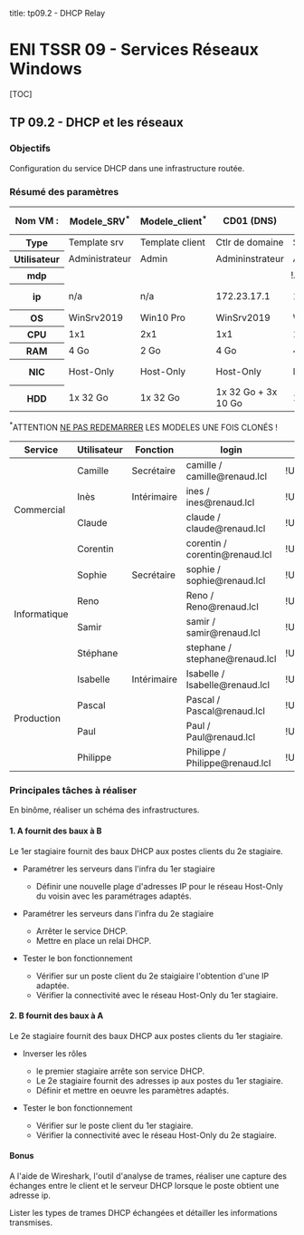 title: tp09.2 - DHCP Relay

# ENI TSSR 09 - Services Réseaux Windows

[TOC]

## TP 09.2 - DHCP et les réseaux

### Objectifs

Configuration du service DHCP dans une infrastructure routée.


### Résumé des paramètres

<table>
  <thead>
    <tr>
      <th class="header_nom_vm">Nom VM :</th>
      <th>Modele_SRV<sup class="red-star">*</sup></th>
      <th>Modele_client<sup class="red-star">*</sup></th>
      <th>CD01 (DNS)</th>
      <th>SRV01 (DHCP)</th>
      <th>W10</th>
      <th>client2</th>
      <th>rtr17 (routeur)</th>
    </tr>
  </thead>
  <tbody>
    <tr>
      <th>Type</th>
      <td> Template srv</td>
      <td> Template client</td>
      <td> Ctlr de domaine </td>
      <td> Serveur </td>
      <td> Poste client </td>
      <td> Poste client </td>
      <td> pfsense </td>
    </tr>
    <tr>
      <th>Utilisateur</th>
      <td> Administrateur </td>
      <td> Admin </td>
      <td> Admininstrateur </td>
      <td> Admin </td>
      <td> Admin </td>
      <td> Admin </td>
      <td> Admin </td>
    </tr>
    <tr>
      <th>mdp</th>
      <td colspan="7" style="text-align: center;"> !Admin123 </td>
    </tr>
    <tr>
      <th>ip</th>
      <td>n/a </td>
      <td>n/a </td>
      <td> 172.23.17.1 </td>
      <td> 172.23.17.2 </td>
      <td> 172.23.17.11 (dhcp)</td>
      <td> 172.23.17.20 (dhcp)</td>
      <td> 172.23.17.254</td>
    </tr>
    <tr>
      <th>OS</th>
      <td> WinSrv2019</td>
      <td> Win10 Pro</td>
      <td> WinSrv2019</td>
      <td> WinSrv2019</td>
      <td> Win10 Pro</td>
      <td> Win10 Pro</td>
      <td> pfsense </td>
    </tr>
    <tr>
      <th>CPU</th>
      <td> 1x1 </td>
      <td> 2x1 </td>
      <td> 1x1 </td>
      <td> 1x1 </td>
      <td> 2x1 </td>
      <td> 2x1 </td>
      <td> 1x1 </td>
    </tr>
    <tr>
      <th>RAM</th>
      <td> 4 Go </td>
      <td> 2 Go </td>
      <td> 4 Go </td>
      <td> 4 Go </td>
      <td> 2 Go </td>
      <td> 2 Go </td>
      <td> 1 Go </td>
    </tr>
    <tr>
      <th>NIC</th>
      <td> Host-Only </td>
      <td> Host-Only </td>
      <td> Host-Only </td>
      <td> Host-Only </td>
      <td> Host-Only </td>
      <td> Host-Only </td>
      <td> 2x Host-Only + 1x Bridged</td>
    </tr>
    <tr>
      <th>HDD</th>
      <td> 1x 32 Go </td>
      <td> 1x 32 Go </td>
      <td> 1x 32 Go + 3x 10 Go </td>
      <td> 1x 32 Go </td>
      <td> 1x 32 Go</td>
      <td> 1x 32 Go </td>
      <td> 1x 20 Go </td>
    </tr>
</tbody>
</table>

<span class="attention"><sup class="red-star">\*</sup>ATTENTION <u>NE PAS REDEMARRER</u> LES MODELES UNE FOIS CLONÉS ! </span>

<table>
  <thead>
    <tr>
      <th>Service</th>
      <th>Utilisateur</th>
      <th>Fonction</th>
      <th>login</th>
      <th>mdp</th>
    </tr>
  </thead>
  <tbody>
    <tr>
        <td scope="row" rowspan="4" class="vert-align-mid td-commercial">Commercial</td>    
        <td>Camille</td>
        <td>Secrétaire</td>
        <td>camille / camille@renaud.lcl</td>
        <td>!User123</td>
    </tr>
    <tr>
        <td>Inès</td>  
        <td>Intérimaire</td>  
        <td>ines / ines@renaud.lcl</td>
        <td>!User123</td>
    </tr>
    <tr>
        <td>Claude</td>  
        <td></td>  
        <td>claude / claude@renaud.lcl</td>
        <td>!User123</td>
    </tr>
    <tr>
        <td>Corentin</td>  
        <td></td>  
        <td>corentin / corentin@renaud.lcl</td>
        <td>!User123</td>
    </tr>
    <tr>
        <td scope="row" rowspan="4" class="vert-align-mid td-informatique">Informatique</td>    
        <td>Sophie</td>
        <td>Secrétaire</td>
        <td>sophie / sophie@renaud.lcl</td>
        <td>!User123</td>
    </tr>
        <tr>
        <td>Reno</td>  
        <td></td>  
        <td>Reno / Reno@renaud.lcl</td>
        <td>!User123</td>
    </tr>
    <tr>
        <td>Samir</td>  
        <td></td>  
        <td>samir / samir@renaud.lcl</td>
        <td>!User123</td>
    </tr>
    <tr>
        <td>Stéphane</td>  
        <td></td>  
        <td>stephane / stephane@renaud.lcl</td>
        <td>!User123</td>
    </tr>
       <tr>
        <td scope="row" rowspan="4" class="vert-align-mid td-production">Production</td>    
        <td>Isabelle</td>
        <td>Intérimaire</td>
        <td>Isabelle / Isabelle@renaud.lcl</td>
        <td>!User123</td>
    </tr>
        <tr>
        <td>Pascal</td>  
        <td></td>  
        <td>Pascal / Pascal@renaud.lcl</td>
        <td>!User123</td>
    </tr>
    <tr>
        <td>Paul</td>  
        <td></td>  
        <td>Paul / Paul@renaud.lcl</td>
        <td>!User123</td>
    </tr>
    <tr>
        <td>Philippe</td>  
        <td></td>  
        <td>Philippe / Philippe@renaud.lcl</td>
        <td>!User123</td>
    </tr>
  </tbody>
</table>


### Principales tâches à réaliser

En binôme, réaliser un schéma des infrastructures.

#### 1. A fournit des baux à B
Le 1er stagiaire fournit des baux DHCP aux postes clients du 2e stagiaire. 

- Paramétrer les serveurs dans l'infra du 1er stagiaire
	+ Définir une nouvelle plage d'adresses IP pour le réseau Host-Only du voisin avec les paramétrages adaptés.

- Paramétrer les serveurs dans l'infra du 2e stagiaire
	+ Arrêter le service DHCP.
	+ Mettre en place un relai DHCP.

- Tester le bon fonctionnement 
	+ Vérifier sur un poste client du 2e staigiaire l'obtention d'une IP adaptée.
	+ Vérifier la connectivité avec le réseau Host-Only du 1er stagiaire.

#### 2. B fournit des baux à A
Le 2e stagiaire fournit des baux DHCP aux postes clients du 1er stagiaire.

- Inverser les rôles
	+ le premier stagiaire arrête son service DHCP.
	+ Le 2e stagiaire fournit des adresses ip aux postes du 1er stagiaire.
	+ Définir et mettre en oeuvre les paramètres adaptés.

- Tester le bon fonctionnement 
	+ Vérifier sur le poste client du 1er stagiaire.
	+ Vérifier la connectivité avec le réseau Host-Only du 2e stagiaire. 
	

#### Bonus
A l'aide de Wireshark, l'outil d'analyse de trames, réaliser une capture des échanges entre le client et le serveur DHCP lorsque le poste obtient une adresse ip. 

Lister les types de trames DHCP échangées et détailler les informations transmises.





<link rel="stylesheet" type="text/css" href="../.ressources/css/bootstrap.min.css">
<link rel="stylesheet" type="text/css" href="../.ressources/css/style.css">
